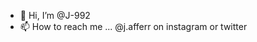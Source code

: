 - 👋 Hi, I’m @J-992
- 📫 How to reach me ... @j.afferr on instagram or twitter

<!---
J-992/J-992 is a ✨ special ✨ repository because its `README.md` (this file) appears on your GitHub profile.
You can click the Preview link to take a look at your changes.
--->
